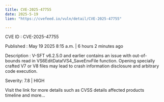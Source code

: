 ```yaml
---
title: CVE-2025-47755
date: 2025-5-19
lien: "https://cvefeed.io/vuln/detail/CVE-2025-47755"

---
```


CVE ID : CVE-2025-47755

Published :  May 19
2025
8:15 a.m. | 6 hours
2 minutes ago

Description : V-SFT v6.2.5.0 and earlier contains an issue with out-of-bounds read in VS6EditData!VS4_SaveEnvFile function. Opening specially crafted V7 or V8 files may lead to crash
information disclosure
and arbitrary code execution.

Severity: 7.8 | HIGH

Visit the link for more details
such as CVSS details
affected products
timeline
and more...
